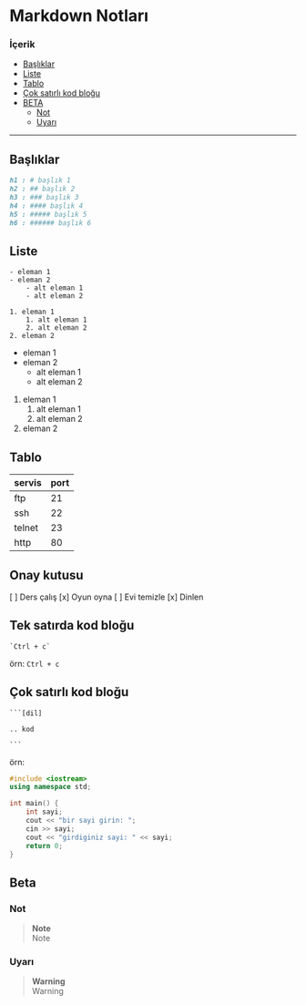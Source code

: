 # Markdown Notları

### İçerik
- [Başlıklar](#başlıklar)
- [Liste](#liste)
- [Tablo](#tablo)
- [Çok satırlı kod bloğu](#çok-satırlı-kod-bloğu)
- [BETA](#beta)
	- [Not](#not)
	- [Uyarı](#uyarı)

---

## Başlıklar
```md
h1 : # başlık 1
h2 : ## başlık 2
h3 : ### başlık 3
h4 : #### başlık 4
h5 : ##### başlık 5
h6 : ###### başlık 6
```


## Liste
```  
- eleman 1
- eleman 2
	- alt eleman 1
	- alt eleman 2

1. eleman 1
	1. alt eleman 1
	2. alt eleman 2
2. eleman 2
```
- eleman 1
- eleman 2
	- alt eleman 1
	- alt eleman 2

1. eleman 1
	1. alt eleman 1
	2. alt eleman 2
2. eleman 2



## Tablo
| servis | port |
| ------ | ---- |
| ftp | 21 |
| ssh | 22 |
| telnet | 23 |
| http | 80 |



## Onay kutusu
[ ] Ders çalış
[x] Oyun oyna
[ ] Evi temizle
[x] Dinlen



## Tek satırda kod bloğu
```
`Ctrl + c`
```
örn: `Ctrl + c`



## Çok satırlı kod bloğu
```
```[dil]

.. kod

```‏‏‏‏‏‏‏‏   
```
örn:
```cpp
#include <iostream>
using namespace std;

int main() {
	int sayi;
	cout << "bir sayi girin: ";
	cin >> sayi;
	cout << "girdiginiz sayi: " << sayi;
	return 0;
}
```



## Beta
### Not
> **Note** <br>
> Note

### Uyarı
> **Warning** <br>
> Warning
